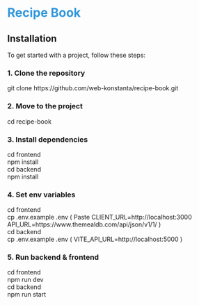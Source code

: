 # <span style="color: #3498db;">Recipe Book</span>

## Installation

To get started with a project, follow these steps:

### 1. Clone the repository

<div>git clone https://github.com/web-konstanta/recipe-book.git</div>

### 2. Move to the project

<div>cd recipe-book</div>

### 3. Install dependencies

<div>cd frontend</div>
<div>npm install</div>

<div>cd backend</div>
<div>npm install</div>

### 4. Set env variables

<div>cd frontend</div>
<div>cp .env.example .env ( Paste CLIENT_URL=http://localhost:3000 API_URL=https://www.themealdb.com/api/json/v1/1/ )</div>

<div>cd backend</div>
<div>cp .env.example .env ( VITE_API_URL=http://localhost:5000 )</div>

### 5. Run backend & frontend

<div>cd frontend</div>
<div>npm run dev</div>

<div>cd backend</div>
<div>npm run start</div>
